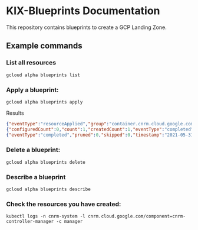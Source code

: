 # KIX-Blueprints Documentation

This repository contains blueprints to create a GCP Landing Zone.

## Example commands

### List all resources
```
gcloud alpha blueprints list
```

### Apply a blueprint:
```
gcloud alpha blueprints apply
```
Results
```json
{"eventType":"resourceApplied","group":"container.cnrm.cloud.google.com","kind":"ContainerCluster","name":"dan","namespace":"config-controller-system","operation":"Created","timestamp":"2021-05-31T01:08:07Z","type":"apply"}
{"configuredCount":0,"count":1,"createdCount":1,"eventType":"completed","failedCount":0,"serverSideCount":0,"timestamp":"2021-05-31T01:08:07Z","type":"apply","unchangedCount":0}
{"eventType":"completed","pruned":0,"skipped":0,"timestamp":"2021-05-31T01:08:08Z","type":"prune"}
```

### Delete a blueprint:
```
gcloud alpha blueprints delete
```

### Describe a blueprint
```
gcloud alpha blueprints describe
```

### Check the resources you have created:
```
kubectl logs -n cnrm-system -l cnrm.cloud.google.com/component=cnrm-controller-manager -c manager 
```
